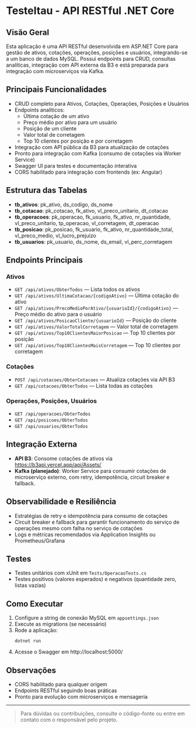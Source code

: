 # TesteItau - API RESTful .NET Core

## Visão Geral

Esta aplicação é uma API RESTful desenvolvida em ASP.NET Core para gestão de ativos, cotações, operações, posições e usuários, integrando-se a um banco de dados MySQL. Possui endpoints para CRUD, consultas analíticas, integração com API externa da B3 e está preparada para integração com microserviços via Kafka.

## Principais Funcionalidades

- CRUD completo para Ativos, Cotações, Operações, Posições e Usuários
- Endpoints analíticos:
  - Última cotação de um ativo
  - Preço médio por ativo para um usuário
  - Posição de um cliente
  - Valor total de corretagem
  - Top 10 clientes por posição e por corretagem
- Integração com API pública da B3 para atualização de cotações
- Pronto para integração com Kafka (consumo de cotações via Worker Service)
- Swagger UI para testes e documentação interativa
- CORS habilitado para integração com frontends (ex: Angular)

## Estrutura das Tabelas

- **tb_ativos**: pk_ativo, ds_codigo, ds_nome
- **tb_cotacao**: pk_cotacao, fk_ativo, vl_preco_unitario, dt_cotacao
- **tb_operacoes**: pk_operacao, fk_usuario, fk_ativo, nr_quantidade, vl_preco_unitario, tp_operacao, vl_corretagem, dt_operacao
- **tb_posicao**: pk_posicao, fk_usuario, fk_ativo, nr_quantidade_total, vl_preco_medio, vl_lucro_prejuizo
- **tb_usuarios**: pk_usuario, ds_nome, ds_email, vl_perc_corretagem

## Endpoints Principais

### Ativos
- `GET /api/ativos/ObterTodos` — Lista todos os ativos
- `GET /api/ativos/UltimaCotacao/{codigoAtivo}` — Última cotação do ativo
- `GET /api/ativos/PrecoMedioPorAtivo/{usuarioId}/{codigoAtivo}` — Preço médio do ativo para o usuário
- `GET /api/ativos/PosicaoCliente/{usuarioId}` — Posição do cliente
- `GET /api/ativos/ValorTotalCorretagem` — Valor total de corretagem
- `GET /api/ativos/Top10ClientesMaiorPosicao` — Top 10 clientes por posição
- `GET /api/ativos/Top10ClientesMaisCorretagem` — Top 10 clientes por corretagem

### Cotações
- `POST /api/cotacoes/ObterCotacoes` — Atualiza cotações via API B3
- `GET /api/cotacoes/ObterTodos` — Lista todas as cotações

### Operações, Posições, Usuários
- `GET /api/operacoes/ObterTodos`
- `GET /api/posicoes/ObterTodos`
- `GET /api/usuarios/ObterTodos`

## Integração Externa

- **API B3**: Consome cotações de ativos via https://b3api.vercel.app/api/Assets/
- **Kafka (planejado)**: Worker Service para consumir cotações de microserviço externo, com retry, idempotência, circuit breaker e fallback.

## Observabilidade e Resiliência

- Estratégias de retry e idempotência para consumo de cotações
- Circuit breaker e fallback para garantir funcionamento do serviço de operações mesmo com falha no serviço de cotações
- Logs e métricas recomendados via Application Insights ou Prometheus/Grafana

## Testes

- Testes unitários com xUnit em `Tests/OperacaoTests.cs`
- Testes positivos (valores esperados) e negativos (quantidade zero, listas vazias)

## Como Executar

1. Configure a string de conexão MySQL em `appsettings.json`
2. Execute as migrations (se necessário)
3. Rode a aplicação:
   ```
   dotnet run
   ```
4. Acesse o Swagger em http://localhost:5000/

## Observações

- CORS habilitado para qualquer origem
- Endpoints RESTful seguindo boas práticas
- Pronto para evolução com microserviços e mensageria

---

> Para dúvidas ou contribuições, consulte o código-fonte ou entre em contato com o responsável pelo projeto.
